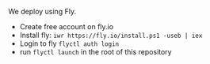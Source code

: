 We deploy using Fly. 

- Create free account on fly.io
- Install fly:
`iwr https://fly.io/install.ps1 -useb | iex`
- Login to fly
`flyctl auth login`
- run `flyctl launch` in the root of this repository
